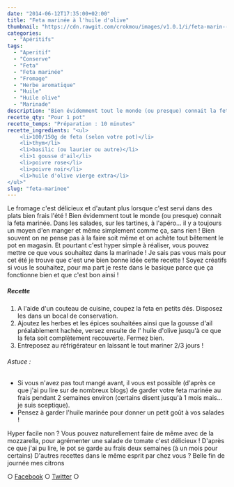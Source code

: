 ```yaml
---
date: "2014-06-12T17:35:00+02:00"
title: "Feta marinée à l'huile d'olive"
thumbnail: "https://cdn.rawgit.com/crokmou/images/v1.0.1/i/feta-marin--e-aperitif.jpg"
categories:
  - "Apéritifs"
tags:
  - "Aperitif"
  - "Conserve"
  - "Feta"
  - "Feta marinée"
  - "Fromage"
  - "Herbe aromatique"
  - "Huile"
  - "Huile olive"
  - "Marinade"
description: "Bien évidemment tout le monde (ou presque) connait la feta marinée. Dans les salades, sur les tartines, à l'apéro... il y a toujours un moyen d'en manger !"
recette_qty: "Pour 1 pot"
recette_temps: "Préparation : 10 minutes"
recette_ingredients: "<ul>
	<li>100/150g de feta (selon votre pot)</li>
	<li>thym</li>
	<li>basilic (ou laurier ou autre)</li>
	<li>1 gousse d'ail</li>
	<li>poivre rose</li>
	<li>poivre noir</li>
	<li>huile d'olive vierge extra</li>
</ul>"
slug: "feta-marinee"
---
```


Le fromage c'est délicieux et d'autant plus lorsque c'est servi dans des plats bien frais l'été ! Bien évidemment tout le monde (ou presque) connait la feta marinée. Dans les salades, sur les tartines, à l'apéro... il y a toujours un moyen d'en manger et même simplement comme ça, sans rien ! Bien souvent on ne pense pas à la faire soit même et on achète tout bêtement le pot en magasin. Et pourtant c'est hyper simple à réaliser, vous pouvez mettre ce que vous souhaitez dans la marinade ! Je sais pas vous mais pour cet été je trouve que c'est une bien bonne idée cette recette ! Soyez créatifs si vous le souhaitez, pour ma part je reste dans le basique parce que ça fonctionne bien et que c'est bon ainsi !

##### Recette

1.  A l'aide d'un couteau de cuisine, coupez la feta en petits dés. Disposez les dans un bocal de conservation.
2.  Ajoutez les herbes et les épices souhaitées ainsi que la gousse d'ail préalablement hachée, versez ensuite de l' huile d'olive jusqu'à ce que la feta soit complètement recouverte. Fermez bien.
3.  Entreposez au réfrigérateur en laissant le tout mariner 2/3 jours !

###### Astuce :

*   Si vous n'avez pas tout mangé avant, il vous est possible (d'après ce que j'ai pu lire sur de nombreux blogs) de garder votre feta marinée au frais pendant 2 semaines environ (certains disent jusqu'à 1 mois mais... je suis sceptique).
*   Pensez à garder l'huile marinée pour donner un petit goût à vos salades !

Hyper facile non ? Vous pouvez naturellement faire de même avec de la mozzarella, pour agrémenter une salade de tomate c'est délicieux ! D'après ce que j'ai pu lire, le pot se garde au frais deux semaines (à un mois pour certains) D'autres recettes dans le même esprit par chez vous ? Belle fin de journée mes citrons

○ [Facebook](https://www.facebook.com/crokmou.blog) ○ [Twitter](https://twitter.com/Crokmou) ○